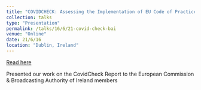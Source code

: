 ```yaml
---
title: "COVIDCHECK: Assessing the Implementation of EU Code of Practice on Disinformation in Relation to COVID-19"
collection: talks
type: "Presentation"
permalink: /talks/16/6/21-covid-check-bai
venue: "Online"
date: 21/6/16
location: "Dublin, Ireland"
---
```


[Read here](https://www.bai.ie/en/new-report-recommends-development-of-robust-procedures-for-reporting-and-monitoring-online-disinformation/)

Presented our work on the CovidCheck Report to the European Commission &amp; Broadcasting Authority of Ireland members
